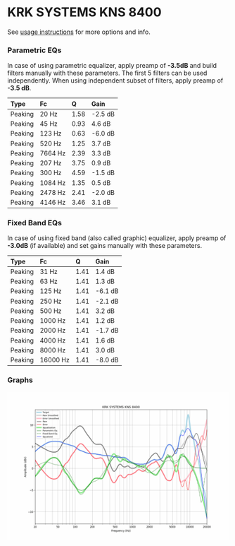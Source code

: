 # KRK SYSTEMS KNS 8400
See [usage instructions](https://github.com/jaakkopasanen/AutoEq#usage) for more options and info.

### Parametric EQs
In case of using parametric equalizer, apply preamp of **-3.5dB** and build filters manually
with these parameters. The first 5 filters can be used independently.
When using independent subset of filters, apply preamp of **-3.5 dB**.

| Type    | Fc      |    Q | Gain    |
|:--------|:--------|:-----|:--------|
| Peaking | 20 Hz   | 1.58 | -2.5 dB |
| Peaking | 45 Hz   | 0.93 | 4.6 dB  |
| Peaking | 123 Hz  | 0.63 | -6.0 dB |
| Peaking | 520 Hz  | 1.25 | 3.7 dB  |
| Peaking | 7664 Hz | 2.39 | 3.3 dB  |
| Peaking | 207 Hz  | 3.75 | 0.9 dB  |
| Peaking | 300 Hz  | 4.59 | -1.5 dB |
| Peaking | 1084 Hz | 1.35 | 0.5 dB  |
| Peaking | 2478 Hz | 2.41 | -2.0 dB |
| Peaking | 4146 Hz | 3.46 | 3.1 dB  |

### Fixed Band EQs
In case of using fixed band (also called graphic) equalizer, apply preamp of **-3.0dB**
(if available) and set gains manually with these parameters.

| Type    | Fc       |    Q | Gain    |
|:--------|:---------|:-----|:--------|
| Peaking | 31 Hz    | 1.41 | 1.4 dB  |
| Peaking | 63 Hz    | 1.41 | 1.3 dB  |
| Peaking | 125 Hz   | 1.41 | -6.1 dB |
| Peaking | 250 Hz   | 1.41 | -2.1 dB |
| Peaking | 500 Hz   | 1.41 | 3.2 dB  |
| Peaking | 1000 Hz  | 1.41 | 1.2 dB  |
| Peaking | 2000 Hz  | 1.41 | -1.7 dB |
| Peaking | 4000 Hz  | 1.41 | 1.6 dB  |
| Peaking | 8000 Hz  | 1.41 | 3.0 dB  |
| Peaking | 16000 Hz | 1.41 | -8.0 dB |

### Graphs
![](./KRK%20SYSTEMS%20KNS%208400.png)